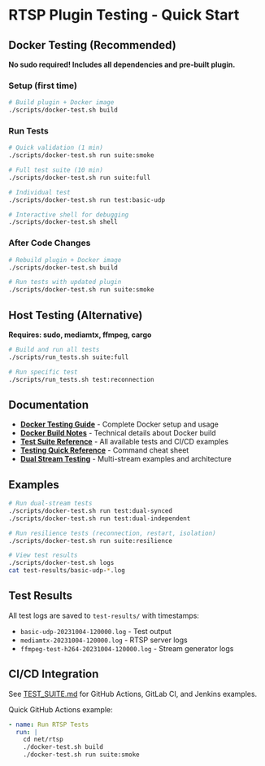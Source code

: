 # RTSP Plugin Testing - Quick Start

## Docker Testing (Recommended)

**No sudo required! Includes all dependencies and pre-built plugin.**

### Setup (first time)
```bash
# Build plugin + Docker image
./scripts/docker-test.sh build
```

### Run Tests
```bash
# Quick validation (1 min)
./scripts/docker-test.sh run suite:smoke

# Full test suite (10 min)
./scripts/docker-test.sh run suite:full

# Individual test
./scripts/docker-test.sh run test:basic-udp

# Interactive shell for debugging
./scripts/docker-test.sh shell
```

### After Code Changes
```bash
# Rebuild plugin + Docker image
./scripts/docker-test.sh build

# Run tests with updated plugin
./scripts/docker-test.sh run suite:smoke
```

## Host Testing (Alternative)

**Requires: sudo, mediamtx, ffmpeg, cargo**

```bash
# Build and run all tests
./scripts/run_tests.sh suite:full

# Run specific test
./scripts/run_tests.sh test:reconnection
```

## Documentation

- **[Docker Testing Guide](docs/DOCKER_TESTING.md)** - Complete Docker setup and usage
- **[Docker Build Notes](docs/DOCKER_BUILD_NOTES.md)** - Technical details about Docker build
- **[Test Suite Reference](docs/TEST_SUITE.md)** - All available tests and CI/CD examples
- **[Testing Quick Reference](docs/TESTING_QUICKREF.md)** - Command cheat sheet
- **[Dual Stream Testing](docs/DUAL_STREAM_TESTING.md)** - Multi-stream examples and architecture

## Examples

```bash
# Run dual-stream tests
./scripts/docker-test.sh run test:dual-synced
./scripts/docker-test.sh run test:dual-independent

# Run resilience tests (reconnection, restart, isolation)
./scripts/docker-test.sh run suite:resilience

# View test results
./scripts/docker-test.sh logs
cat test-results/basic-udp-*.log
```

## Test Results

All test logs are saved to `test-results/` with timestamps:
- `basic-udp-20231004-120000.log` - Test output
- `mediamtx-20231004-120000.log` - RTSP server logs
- `ffmpeg-test-h264-20231004-120000.log` - Stream generator logs

## CI/CD Integration

See [TEST_SUITE.md](docs/TEST_SUITE.md) for GitHub Actions, GitLab CI, and Jenkins examples.

Quick GitHub Actions example:
```yaml
- name: Run RTSP Tests
  run: |
    cd net/rtsp
    ./docker-test.sh build
    ./docker-test.sh run suite:smoke
```
